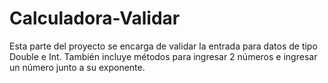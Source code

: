 # Calculadora-Validar

Esta parte del proyecto se encarga de validar la entrada para datos de tipo Double e Int. También incluye métodos para ingresar 2 números e ingresar un número junto a su exponente.
